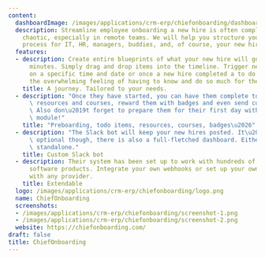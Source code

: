 ```yaml
---
content:
  dashboardImage: /images/applications/crm-erp/chiefonboarding/dashboard.png
  description: Streamline employee onboarding a new hire is often complicated and
    chaotic, especially in remote teams. We will help you structure your onboarding
    process for IT, HR, managers, buddies, and, of course, your new hires.
  features:
  - description: Create entire blueprints of what your new hire will go through within
      minutes. Simply drag and drop items into the timeline. Trigger new items based
      on a specific time and date or once a new hire completed a to do item. Avoid
      the overwhelming feeling of having to know and do so much for the new hire.
    title: A journey. Tailored to your needs.
  - description: "Once they have started, you can have them complete to do items,\
      \ resources and courses, reward them with badges and even send custom messages!\
      \ Also don\u2019t forget to prepare them for their first day with our preboarding\
      \ module!"
    title: "Preboarding, todo items, resources, courses, badges\u2026"
  - description: "The Slack bot will keep your new hires posted. It\u2019s entirely\
      \ optional though, there is also a full-fletched dashboard. Either can be used\
      \ standalone."
    title: Custom Slack bot
  - description: Their system has been set up to work with hundreds of third party
      software products. Integrate your own webhooks or set up your own integrations
      with any provider.
    title: Extendable
  logo: /images/applications/crm-erp/chiefonboarding/logo.png
  name: ChiefOnboarding
  screenshots:
  - /images/applications/crm-erp/chiefonboarding/screenshot-1.png
  - /images/applications/crm-erp/chiefonboarding/screenshot-2.png
  website: https://chiefonboarding.com/
draft: false
title: ChiefOnboarding
---
```


